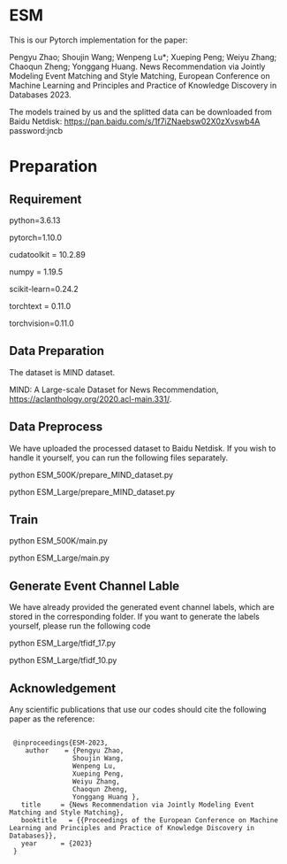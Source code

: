 # ESM

This is our Pytorch implementation for the paper:

Pengyu Zhao; Shoujin Wang; Wenpeng Lu*; Xueping Peng;  Weiyu Zhang; Chaoqun Zheng; Yonggang Huang. News Recommendation via Jointly Modeling Event Matching and Style Matching, European Conference on Machine Learning and Principles and Practice of Knowledge Discovery in Databases 2023.


The models trained by us and the splitted data can be downloaded from Baidu Netdisk:  https://pan.baidu.com/s/1f7iZNaebsw02X0zXvswb4A   password:jncb

# Preparation
## Requirement
python=3.6.13

pytorch=1.10.0

cudatoolkit = 10.2.89

numpy = 1.19.5

scikit-learn=0.24.2

torchtext = 0.11.0

torchvision=0.11.0


## Data Preparation
The dataset is MIND dataset.

MIND: A Large-scale Dataset for News Recommendation, https://aclanthology.org/2020.acl-main.331/.

## Data Preprocess
We have uploaded the processed dataset to Baidu Netdisk. If you wish to handle it yourself, you can run the following files separately.

python ESM_500K/prepare_MIND_dataset.py

python ESM_Large/prepare_MIND_dataset.py

## Train
python ESM_500K/main.py    
 
python ESM_Large/main.py   

## Generate Event Channel Lable
We have already provided the generated event channel labels, which are stored in the corresponding folder. If you want to generate the labels yourself, please run the following code

python ESM_Large/tfidf_17.py

python ESM_Large/tfidf_10.py



## Acknowledgement
Any scientific publications that use our codes should cite the following paper as the reference:
<pre><code>
 @inproceedings{ESM-2023, 
    author    = {Pengyu Zhao,
                Shoujin Wang,
                Wenpeng Lu, 
                Xueping Peng,  
                Weiyu Zhang,
                Chaoqun Zheng, 
                Yonggang Huang }, 
   title     = {News Recommendation via Jointly Modeling Event Matching and Style Matching}, 
   booktitle   = {{Proceedings of the European Conference on Machine Learning and Principles and Practice of Knowledge Discovery in Databases}}, 
   year      = {2023} 
 }
</code></pre>







